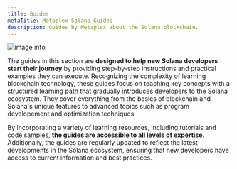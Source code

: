```yaml
---
title: Guides
metaTitle: Metaplex Solana Guides
description: Guides by Metaplex about the Solana blockchain.
---
```


![image info](./assets/banners/touch-screen.jpg)

The guides in this section are **designed to help new Solana developers start their journey** by providing step-by-step instructions and practical examples they can execute. Recognizing the complexity of learning blockchain technology, these guides focus on teaching key concepts with a structured learning path that gradually introduces developers to the Solana ecosystem. They cover everything from the basics of blockchain and Solana's unique features to advanced topics such as program developement and optimization techniques.

By incorporating a variety of learning resources, including tutorials and code samples, **the guides are accessible to all levels of expertise**. Additionally, the guides are regularly updated to reflect the latest developments in the Solana ecosystem, ensuring that new developers have access to current information and best practices.
